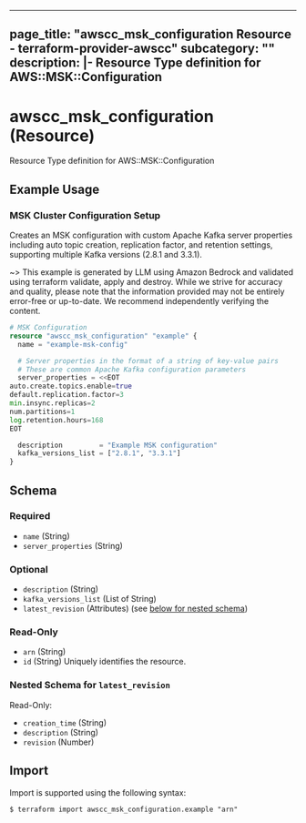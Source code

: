 
---
page_title: "awscc_msk_configuration Resource - terraform-provider-awscc"
subcategory: ""
description: |-
  Resource Type definition for AWS::MSK::Configuration
---

# awscc_msk_configuration (Resource)

Resource Type definition for AWS::MSK::Configuration

## Example Usage

### MSK Cluster Configuration Setup

Creates an MSK configuration with custom Apache Kafka server properties including auto topic creation, replication factor, and retention settings, supporting multiple Kafka versions (2.8.1 and 3.3.1).

~> This example is generated by LLM using Amazon Bedrock and validated using terraform validate, apply and destroy. While we strive for accuracy and quality, please note that the information provided may not be entirely error-free or up-to-date. We recommend independently verifying the content.

```terraform
# MSK Configuration
resource "awscc_msk_configuration" "example" {
  name = "example-msk-config"

  # Server properties in the format of a string of key-value pairs
  # These are common Apache Kafka configuration parameters
  server_properties = <<EOT
auto.create.topics.enable=true
default.replication.factor=3
min.insync.replicas=2
num.partitions=1
log.retention.hours=168
EOT

  description         = "Example MSK configuration"
  kafka_versions_list = ["2.8.1", "3.3.1"]
}
```

<!-- schema generated by tfplugindocs -->
## Schema

### Required

- `name` (String)
- `server_properties` (String)

### Optional

- `description` (String)
- `kafka_versions_list` (List of String)
- `latest_revision` (Attributes) (see [below for nested schema](#nestedatt--latest_revision))

### Read-Only

- `arn` (String)
- `id` (String) Uniquely identifies the resource.

<a id="nestedatt--latest_revision"></a>
### Nested Schema for `latest_revision`

Read-Only:

- `creation_time` (String)
- `description` (String)
- `revision` (Number)

## Import

Import is supported using the following syntax:

```shell
$ terraform import awscc_msk_configuration.example "arn"
```
